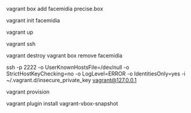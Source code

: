 vagrant box add facemidia precise.box

vagrant init facemidia
  
vagrant up

vagrant ssh

vagrant destroy
vagrant box remove facemidia

ssh -p 2222 -o UserKnownHostsFile=/dev/null -o StrictHostKeyChecking=no -o LogLevel=ERROR -o IdentitiesOnly=yes -i ~/.vagrant.d/insecure_private_key vagrant@127.0.0.1

vagrant provision

vagrant plugin install vagrant-vbox-snapshot
